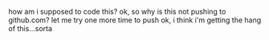 how am i supposed to code this?
ok, so why is this not pushing to github.com?
let me try one more time to push
ok, i think i'm getting the hang of this...sorta
